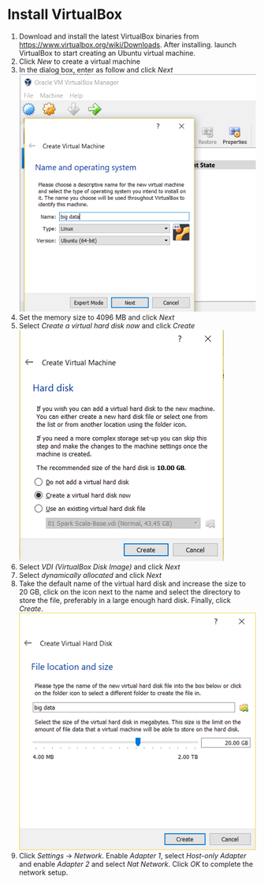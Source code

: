 # Install VirtualBox
1. Download and install the latest VirtualBox binaries from https://www.virtualbox.org/wiki/Downloads. After installing. launch VirtualBox to start creating an Ubuntu virtual machine.
1. Click _New_ to create a virtual machine
1. In the dialog box, enter as follow and click _Next_\
![vb-01](./docs/assets/virtualbox/vb-01.png)
1. Set the memory size to 4096 MB and click _Next_
1. Select _Create a virtual hard disk now_ and click _Create_\
![vb-02](./docs/assets/virtualbox/vb-02.png)
1. Select _VDI (VirtualBox Disk Image)_ and click _Next_
1. Select _dynamically allocated_ and click _Next_
1. Take the default name of the virtual hard disk and increase the size to 20 GB, click on the icon next to the name and select the directory to store the file, preferably in a large enough hard disk. Finally, click _Create_.\
![vb-03](./docs/assets/virtualbox/vb-03.png)
1. Click _Settings_ -> _Network_. Enable _Adapter 1_, select _Host-only Adapter_ and enable _Adapter 2_ and select _Nat Network_. Click _OK_ to complete the network setup.
